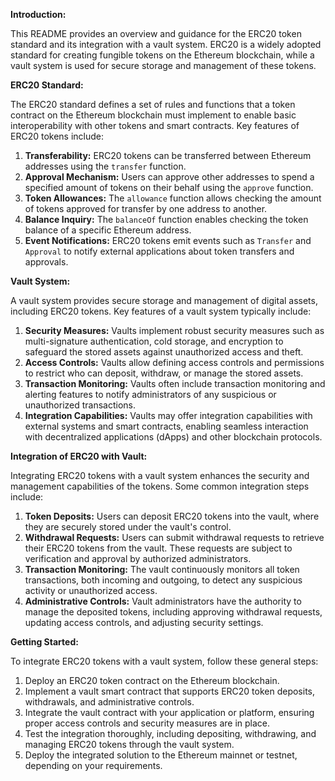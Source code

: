 **Introduction:**

This README provides an overview and guidance for the ERC20 token standard and its integration with a vault system. ERC20 is a widely adopted standard for creating fungible tokens on the Ethereum blockchain, while a vault system is used for secure storage and management of these tokens.

**ERC20 Standard:**

The ERC20 standard defines a set of rules and functions that a token contract on the Ethereum blockchain must implement to enable basic interoperability with other tokens and smart contracts. Key features of ERC20 tokens include:

1. **Transferability:** ERC20 tokens can be transferred between Ethereum addresses using the `transfer` function.
2. **Approval Mechanism:** Users can approve other addresses to spend a specified amount of tokens on their behalf using the `approve` function.
3. **Token Allowances:** The `allowance` function allows checking the amount of tokens approved for transfer by one address to another.
4. **Balance Inquiry:** The `balanceOf` function enables checking the token balance of a specific Ethereum address.
5. **Event Notifications:** ERC20 tokens emit events such as `Transfer` and `Approval` to notify external applications about token transfers and approvals.

**Vault System:**

A vault system provides secure storage and management of digital assets, including ERC20 tokens. Key features of a vault system typically include:

1. **Security Measures:** Vaults implement robust security measures such as multi-signature authentication, cold storage, and encryption to safeguard the stored assets against unauthorized access and theft.
2. **Access Controls:** Vaults allow defining access controls and permissions to restrict who can deposit, withdraw, or manage the stored assets.
3. **Transaction Monitoring:** Vaults often include transaction monitoring and alerting features to notify administrators of any suspicious or unauthorized transactions.
4. **Integration Capabilities:** Vaults may offer integration capabilities with external systems and smart contracts, enabling seamless interaction with decentralized applications (dApps) and other blockchain protocols.

**Integration of ERC20 with Vault:**

Integrating ERC20 tokens with a vault system enhances the security and management capabilities of the tokens. Some common integration steps include:

1. **Token Deposits:** Users can deposit ERC20 tokens into the vault, where they are securely stored under the vault's control.
2. **Withdrawal Requests:** Users can submit withdrawal requests to retrieve their ERC20 tokens from the vault. These requests are subject to verification and approval by authorized administrators.
3. **Transaction Monitoring:** The vault continuously monitors all token transactions, both incoming and outgoing, to detect any suspicious activity or unauthorized access.
4. **Administrative Controls:** Vault administrators have the authority to manage the deposited tokens, including approving withdrawal requests, updating access controls, and adjusting security settings.

**Getting Started:**

To integrate ERC20 tokens with a vault system, follow these general steps:

1. Deploy an ERC20 token contract on the Ethereum blockchain.
2. Implement a vault smart contract that supports ERC20 token deposits, withdrawals, and administrative controls.
3. Integrate the vault contract with your application or platform, ensuring proper access controls and security measures are in place.
4. Test the integration thoroughly, including depositing, withdrawing, and managing ERC20 tokens through the vault system.
5. Deploy the integrated solution to the Ethereum mainnet or testnet, depending on your requirements.

